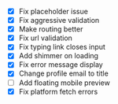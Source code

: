 - [x] Fix placeholder issue
- [x] Fix aggressive validation
- [x] Make routing better
- [x] Fix url validation
- [x] Fix typing link closes input
- [x] Add shimmer on loading
- [x] Fix error message display
- [x] Change profile email to title
- [ ] Add floating mobile preview
- [x] Fix platform fetch errors
